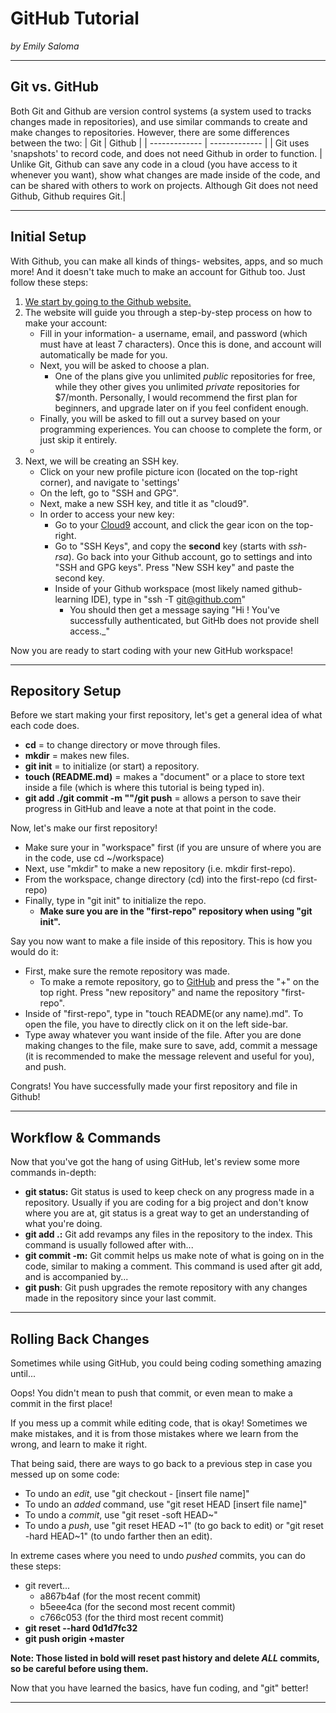 # GitHub Tutorial

_by Emily Saloma_

---
## Git vs. GitHub
Both Git and Github are version control systems (a system used to tracks changes made in repositories), and use similar commands to create and make changes to repositories. However, there are some differences between the two:
| Git  | Github |
| ------------- | ------------- |
|  Git uses 'snapshots' to record code, and does not need Github in order to function. | Unlike Git, Github can save any code in a cloud (you have access to it whenever you want), show what changes are made inside of the code, and can be shared with others to work on projects. Although Git does not need Github, Github requires Git.|

---
## Initial Setup

With Github, you can make all kinds of things- websites, apps, and so much more! And it doesn't take much to make an account for Github too. Just follow these steps:

1. [We start by going to the Github website.](www.github.com)
2. The website will guide you through a step-by-step process on how to make your account:
    * Fill in your information- a username, email, and password (which must have at least 7 characters). Once this is done, and account will automatically be made for you.
    * Next, you will be asked to choose a plan.
        * One of the plans give you unlimited _public_ repositories for free, while they other gives you unlimited _private_ repositories for $7/month. Personally, I would recommend the first plan for beginners, and upgrade later on if you feel confident enough.
    * Finally, you will be asked to fill out a survey based on your programming experiences. You can choose to complete the form, or just skip it entirely.
    * 
3. Next, we will be creating an SSH key.
    * Click on your new profile picture icon (located on the top-right corner), and navigate to 'settings'
    * On the left, go to "SSH and GPG".
    * Next, make a new SSH key, and title it as "cloud9".
    * In order to access your new key:
        * Go to your [Cloud9](c9.io) account, and click the gear icon on the top-right.
        * Go to "SSH Keys", and copy the **second** key (starts with _ssh-rsa_). Go back into your Github account, go to settings and into "SSH and GPG keys". Press "New SSH key" and paste the second key.
        * Inside of your Github workspace (most likely named github-learning IDE), type in "ssh -T git@github.com"
            * You should then get a message saying "Hi <your username>! You've successfully authenticated, but GitHb does not provide shell access._"

Now you are ready to start coding with your new GitHub workspace!

---
## Repository Setup

Before we start making your first repository, let's get a general idea of what each code does.

* **cd** = to change directory or move through files.
* **mkdir** = makes new files.
* **git init** = to initialize (or start) a repository.
* **touch (README.md)** = makes a "document" or a place to store text inside a file (which is where this tutorial is being typed in).
* **git add ./git commit -m "<text>"/git push** = allows a person to save their progress in GitHub and leave a note at that point in the code.

Now, let's make our first repository!

* Make sure your in "workspace" first (if you are unsure of where you are in the code, use cd ~/workspace)
* Next, use "mkdir" to make a new repository (i.e. mkdir first-repo).
* From the workspace, change directory (cd) into the first-repo (cd first-repo)
* Finally, type in "git init" to initialize the repo.
    * **Make sure you are in the "first-repo" repository when using "git init".**


Say you now want to make a file inside of this repository. This is how you would do it:

* First, make sure the remote repository was made.
    * To make a remote repository, go to [GitHub](github.com) and press the "+" on the top right. Press "new repository" and name the repository "first-repo".
* Inside of "first-repo", type in "touch README(or any name).md". To open the file, you have to directly click on it on the left side-bar.
* Type away whatever you want inside of the file. After you are done making changes to the file, make sure to save, add, commit a message (it is recommended to make the message relevent and useful for you), and push. 


Congrats! You have successfully made your first repository and file in Github!

---
## Workflow & Commands

Now that you've got the hang of using GitHub, let's review some more commands in-depth:

* **git status:** Git status is used to keep check on any progress made in a repository. Usually if you are coding for a big project and don't know where you are at, git status is a great way to get an understanding of what you're doing.
* **git add .:** Git add revamps any files in the repository to the index. This command is usually followed after with...
* **git commit -m:** Git commit helps us make note of what is going on in the code, similar to making a comment. This command is used after git add, and is accompanied by...
* **git push**: Git push upgrades the remote repository with any changes made in the repository since your last commit.

---
## Rolling Back Changes

Sometimes while using GitHub, you could being coding something amazing until...

Oops! You didn't mean to push that commit, or even mean to make a commit in the first place!

If you mess up a commit while editing code, that is okay! Sometimes we make mistakes, and it is from those mistakes where we learn from the wrong, and learn to make it right.

That being said, there are ways to go back to a previous step in case you messed up on some code:

* To undo an _edit_, use "git checkout - [insert file name]"
* To undo an _added_ command, use "git reset HEAD [insert file name]"
* To undo a _commit_, use "git reset -soft HEAD~"
* To undo a _push_, use "git reset HEAD ~1" (to go back to edit) or "git reset -hard HEAD~1" (to undo farther then an edit).

In extreme cases where you need to undo _pushed_ commits, you can do these steps:
* git revert...
    * a867b4af (for the most recent commit)
    * b5eee4ca (for the second most recent commit)
    * c766c053 (for the third most recent commit)
* **git reset --hard 0d1d7fc32**
* **git push origin +master**


**Note: Those listed in bold will reset past history and delete _ALL_ commits, so be careful before using them.**

Now that you have learned the basics, have fun coding, and "git" better!

---






